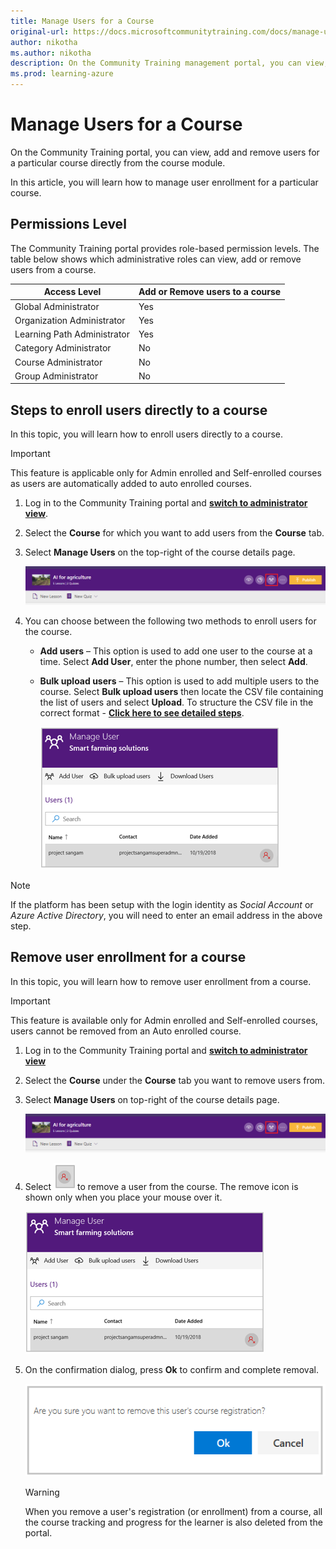 ```yaml
---
title: Manage Users for a Course
original-url: https://docs.microsoftcommunitytraining.com/docs/manage-users-for-a-course
author: nikotha
ms.author: nikotha
description: On the Community Training management portal, you can view, add and remove users for a particular course directly from the course module.
ms.prod: learning-azure
---
```


# Manage Users for a Course

On the Community Training portal, you can view, add and remove users for a particular course directly from the course module.

In this article, you will learn how to manage user enrollment for a particular course.

## Permissions Level

The Community Training portal provides role-based permission levels. The table below shows which administrative roles can view, add or remove users from a course.

| Access Level  | Add or Remove users to a course |
| --- | --- |
| Global Administrator | Yes |
| Organization Administrator | Yes |
| Learning Path Administrator | Yes |
| Category Administrator | No |
| Course Administrator | No |
| Group Administrator | No|

## Steps to enroll users directly to a course

In this topic, you will learn how to enroll users directly to a course.

> [!IMPORTANT]
> This feature is applicable only for Admin enrolled and Self-enrolled courses as users are automatically added to auto enrolled courses.

1. Log in to the Community Training portal and [**switch to administrator view**](../../../get-started/step-by-step-configuration-guide.md#step-2--switch-to-administrator-view-of-the-portal).

1. Select the **Course** for which you want to add users from the **Course** tab.

1. Select **Manage Users** on the top-right of the course details page.

    ![Manage user icon ](../../../media/image%2851%29.png)

1. You can choose between the following two methods to enroll users for the course.
    * **Add users** – This option is used to add one user to the course at a time. Select **Add User**, enter the phone number, then select **Add**.
    * **Bulk upload users** – This option is used to add multiple users to the course. Select **Bulk upload users** then locate the CSV file containing the list of users and select **Upload**. To structure the CSV file in the correct format - [**Click here to see detailed steps**](../../../user-management/organize-users/create-a-new-group.md).

        ![Manage users selection.](../../../media/Manage%20users.png)

> [!NOTE]
> If the platform has been setup with the login identity as *Social Account* or *Azure Active Directory*, you will need to enter an email address in the above step.

## Remove user enrollment for a course

In this topic, you will learn how to remove user enrollment from a course.

> [!IMPORTANT]
> This feature is available only for Admin enrolled and Self-enrolled courses, users cannot be removed from an Auto enrolled course.

1. Log in to the Community Training portal and [**switch to administrator view**](../../../get-started/step-by-step-configuration-guide.md#step-2--switch-to-administrator-view-of-the-portal)
1. Select the **Course** under the **Course** tab you want to remove users from.

1. Select **Manage Users** on top-right of the course details page.

    ![Select the Manage Users icon.](../../../media/image%2851%29.png)

1. Select ![Remove User icon.](../../../media/Remove%20icon.png) to remove a user from the course. The remove icon is shown only when you place your mouse over it.

    ![Manage Users dialogue box.](../../../media/Manage%20Users.png)

1. On the confirmation dialog, press **Ok** to confirm and complete removal.

    ![Delete User from course registration.](../../../media/Delete%20course%20registration.png)

    > [!WARNING]
    > When you remove a user's registration (or enrollment) from a course, all the course tracking and progress for the learner is also deleted from the portal.
